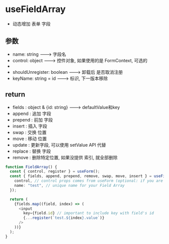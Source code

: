 # useFieldArray
- 动态增加 表单 字段

## 参数
- name: string ---> 字段名
- control: object ---> 控件对象, 如果使用的是 FormContext, 可选的
- 
- shouldUnregister: boolean ---> 卸载后 是否取消注册
- keyName: string = id ---> 标识, 下一版本移除

## return
- fields    : object & {id: string} ---> defaultValue和key
- append    : 追加 字段
- prepend   : 前加 字段
- insert    : 插入 字段
- swap      : 交换 位置
- move      : 移动 位置
- update    : 更新字段, 可以使用 setValue API 代替
- replace   : 替换 字段
- remove    : 删除特定位置, 如果没提供 索引, 就全部删除

```ts
function FieldArray() {
  const { control, register } = useForm();
  const { fields, append, prepend, remove, swap, move, insert } = useFieldArray({
    control, // control props comes from useForm (optional: if you are using FormContext)
    name: "test", // unique name for your Field Array
  });

  return (
    {fields.map((field, index) => (
      <input
        key={field.id} // important to include key with field's id
        {...register(`test.${index}.value`)} 
      />
    ))}
  );
}
```
